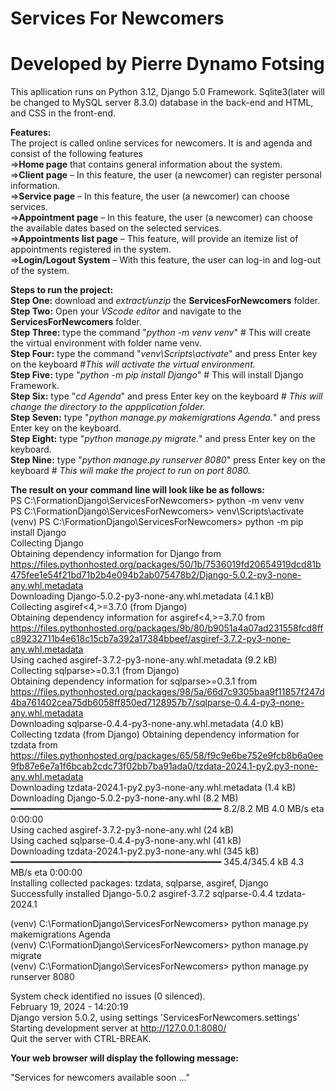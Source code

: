 # Services For Newcomers
# Developed by Pierre Dynamo Fotsing
This apllication runs on Python 3.12, Django 5.0 Framework. Sqlite3(later will be changed to MySQL server 8.3.0) database in the back-end and HTML, and CSS in the front-end.  

**Features:**  
The project is called online services for newcomers. It is and agenda and consist of the following features  
=>**Home page** that contains general information about the system.   
=>**Client page** – In this feature, the user (a newcomer) can register personal information.   
=>**Service page** – In this feature, the user (a newcomer) can choose services.   
=>**Appointment page** – In this feature, the user (a newcomer) can choose the available dates based on the selected services.   
=>**Appointments list page** – This feature, will provide an itemize list of appointments registered in the system.   
=>**Login/Logout System** – With this feature, the user can log-in and log-out of the system.   


**Steps to run the project:**  
**Step One:** download and _extract/unzip_ the **ServicesForNewcomers** folder.    
**Step Two:** Open your _VScode editor_ and navigate to the **ServicesForNewcomers** folder.    
**Step Three:** type the command "_python -m venv venv_" # This will create the virtual environment with folder name venv.  
**Step Four:** type the command "_venv\Scripts\activate_" and press Enter key on the keyboard #_This will activate the virtual environment._   
**Step Five:** type "_python -m pip install Django_" # This will install Django Framework.  
**Step Six:** type "_cd Agenda_" and press Enter key on the keyboard # _This will change the directory to the appplication folder._    
**Step Seven:** type "_python manage.py makemigrations Agenda._"  and press Enter key on the keyboard.  
**Step Eight:** type "_python manage.py migrate._"  and press Enter key on the keyboard.  
**Step Nine:** type "_python manage.py runserver 8080_" press Enter key on the keyboard # _This will make the project to run on port 8080._    

**The result on your command line will look like be as follows:**  
PS C:\FormationDjango\ServicesForNewcomers\> python -m venv venv  
PS C:\FormationDjango\ServicesForNewcomers\> venv\Scripts\activate  
(venv) PS C:\FormationDjango\ServicesForNewcomers\> python -m pip install Django  
Collecting Django  
  Obtaining dependency information for Django from https://files.pythonhosted.org/packages/50/1b/7536019fd20654919dcd81b475fee1e54f21bd71b2b4e094b2ab075478b2/Django-5.0.2-py3-none-any.whl.metadata  
  Downloading Django-5.0.2-py3-none-any.whl.metadata (4.1 kB)  
Collecting asgiref<4,>=3.7.0 (from Django)  
  Obtaining dependency information for asgiref<4,>=3.7.0 from https://files.pythonhosted.org/packages/9b/80/b9051a4a07ad231558fcd8ffc89232711b4e618c15cb7a392a17384bbeef/asgiref-3.7.2-py3-none-any.whl.metadata  
  Using cached asgiref-3.7.2-py3-none-any.whl.metadata (9.2 kB)  
Collecting sqlparse>=0.3.1 (from Django)  
  Obtaining dependency information for sqlparse>=0.3.1 from https://files.pythonhosted.org/packages/98/5a/66d7c9305baa9f11857f247d4ba761402cea75db6058ff850ed7128957b7/sqlparse-0.4.4-py3-none-any.whl.metadata  
  Downloading sqlparse-0.4.4-py3-none-any.whl.metadata (4.0 kB)  
Collecting tzdata (from Django)
  Obtaining dependency information for tzdata from https://files.pythonhosted.org/packages/65/58/f9c9e6be752e9fcb8b6a0ee9fb87e6e7a1f6bcab2cdc73f02bb7ba91ada0/tzdata-2024.1-py2.py3-none-any.whl.metadata  
  Downloading tzdata-2024.1-py2.py3-none-any.whl.metadata (1.4 kB)  
Downloading Django-5.0.2-py3-none-any.whl (8.2 MB)  
   ━━━━━━━━━━━━━━━━━━━━━━━━━━━━━━━━━━━━━━━━ 8.2/8.2 MB 4.0 MB/s eta 0:00:00  
Using cached asgiref-3.7.2-py3-none-any.whl (24 kB)  
Using cached sqlparse-0.4.4-py3-none-any.whl (41 kB)  
Downloading tzdata-2024.1-py2.py3-none-any.whl (345 kB)  
   ━━━━━━━━━━━━━━━━━━━━━━━━━━━━━━━━━━━━━━━━ 345.4/345.4 kB 4.3 MB/s eta 0:00:00  
Installing collected packages: tzdata, sqlparse, asgiref, Django  
Successfully installed Django-5.0.2 asgiref-3.7.2 sqlparse-0.4.4 tzdata-2024.1  
 
(venv) C:\FormationDjango\ServicesForNewcomers\> python manage.py makemigrations Agenda  
(venv) C:\FormationDjango\ServicesForNewcomers\> python manage.py migrate   
(venv) C:\FormationDjango\ServicesForNewcomers\> python manage.py runserver 8080   

System check identified no issues (0 silenced).  
February 19, 2024 - 14:20:19  
Django version 5.0.2, using settings 'ServicesForNewcomers.settings'  
Starting development server at http://127.0.0.1:8080/  
Quit the server with CTRL-BREAK.    

**Your web browser will display the following message:**

"Services for newcomers available soon ..."
